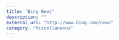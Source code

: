 ```yaml
---
title: "Bing News"
description: ""
external_url: "http://www.bing.com/news"
category: "Miscellaneous"
---
```

